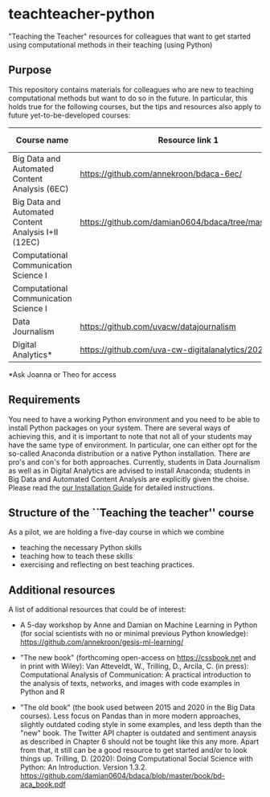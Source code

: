 # teachteacher-python
"Teaching the Teacher" resources for colleagues that want to get started using computational methods in their teaching (using Python)

## Purpose

This repository contains materials for colleagues who are new to teaching computational methods but want to do so in the future. In particular, this holds true for the following courses, but the tips and resources also apply to future yet-to-be-developed courses:


| Course name                                         | Resource link 1                                      | Resource link 2 |
|-----------------------------------------------------|------------------------------------------------------|-----------------|
| Big Data and Automated Content Analysis (6EC)       | https://github.com/annekroon/bdaca-6ec/              |                 |
| Big Data and Automated Content Analysis I+II (12EC) | https://github.com/damian0604/bdaca/tree/master/12ec |                 |
| Computational Communication Science I               |                                                      |                 |
| Computational Communication Science I               |                                                      |                 |
| Data Journalism                                     | https://github.com/uvacw/datajournalism              |                 |
| Digital Analytics*                                  | https://github.com/uva-cw-digitalanalytics/2021s2    |                 |

*Ask Joanna or Theo for access

## Requirements

You need to have a working Python environment and you need to be able to install Python packages on your system. There are several ways of achieving this, and it is important to note that not all of your students may have the same type of environment. In particular, one can either opt for the so-called Anaconda distribution or a native Python installation. There are pro's and con's for both approaches. Currently, students in Data Journalism as well as in  Digital Analytics are advised to install Anaconda; students in Big Data and Automated Content Analysis are explicitly given the choise. Please read the [our Installation Guide](installation.md) for detailed instructions.


## Structure of the ``Teaching the teacher'' course

As a pilot, we are holding a five-day course in which we combine 
- teaching the necessary Python skills
- teaching how to teach these skills
- exercising and reflecting on best teaching practices.


## Additional resources

A list of additional resources that could be of interest:

- A 5-day workshop by Anne and Damian on Machine Learning in Python (for social scientists with no or minimal previous Python knowledge): https://github.com/annekroon/gesis-ml-learning/

- "The new book" (forthcoming open-access on https://cssbook.net and in print with Wiley): Van Atteveldt, W., Trilling, D., Arcila, C. (in press):  Computational Analysis of Communication: A practical introduction to the analysis of texts, networks, and images with code examples in Python and R

- "The old book" (the book used between 2015 and 2020 in the Big Data courses). Less focus on Pandas than in more modern approaches, slightly outdated coding style in some examples, and less depth than the "new" book. The Twitter API chapter is outdated and sentiment anaysis as described in Chapter 6 should not be tought like this any more. Apart from that, it still can be a good resource to get started and/or to look things up.  Trilling, D. (2020): Doing Computational Social Science with Python: An Introduction. Version 1.3.2. https://github.com/damian0604/bdaca/blob/master/book/bd-aca_book.pdf
